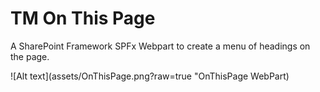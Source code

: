 # TM On This Page

A SharePoint Framework SPFx Webpart to create a menu of headings on the page.

![Alt text](assets/OnThisPage.png?raw=true "OnThisPage WebPart)
